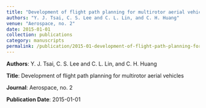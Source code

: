 ```yaml
---
title: "Development of flight path planning for multirotor aerial vehicles"
authors: "Y. J. Tsai, C. S. Lee and C. L. Lin, and C. H. Huang"
venue: "Aerospace, no. 2"
date: 2015-01-01
collection: publications
category: manuscripts
permalink: /publication/2015-01-development-of-flight-path-planning-for-multirotor-aerial-vehicles
---
```


**Authors**: Y. J. Tsai, C. S. Lee and C. L. Lin, and C. H. Huang

**Title**: Development of flight path planning for multirotor aerial vehicles

**Journal**: Aerospace, no. 2

**Publication Date**: 2015-01-01

